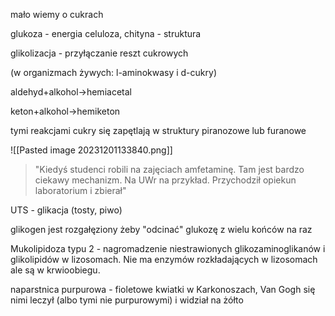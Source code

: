 mało wiemy o cukrach

glukoza - energia
celuloza, chityna - struktura

glikolizacja - przyłączanie reszt cukrowych

(w organizmach żywych: l-aminokwasy i d-cukry)

aldehyd+alkohol->hemiacetal

keton+alkohol->hemiketon

tymi reakcjami cukry się zapętlają w struktury piranozowe lub furanowe

![[Pasted image 20231201133840.png]]

> "Kiedyś studenci robili na zajęciach amfetaminę. Tam jest bardzo ciekawy mechanizm. Na UWr na przykład. Przychodził opiekun laboratorium i zbierał"

UTS - glikacja (tosty, piwo)

glikogen jest rozgałęziony żeby "odcinać" glukozę z wielu końców na raz


Mukolipidoza typu 2 - nagromadzenie niestrawionych glikozaminoglikanów i glikolipidów w lizosomach. Nie ma enzymów rozkładających w lizosomach ale są w krwioobiegu.

naparstnica purpurowa  - fioletowe kwiatki w Karkonoszach, Van Gogh się nimi leczył (albo tymi nie purpurowymi) i widział na żółto


